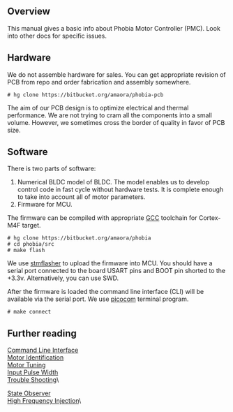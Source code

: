 ## Overview

This manual gives a basic info about Phobia Motor Controller (PMC). Look into
other docs for specific issues.

## Hardware

We do not assemble hardware for sales. You can get appropriate revision of PCB
from repo and order fabrication and assembly somewhere.

	# hg clone https://bitbucket.org/amaora/phobia-pcb

The aim of our PCB design is to optimize electrical and thermal performance.
We are not trying to cram all the components into a small volume. However, we
sometimes cross the border of quality in favor of PCB size.

## Software

There is two parts of software:

1. Numerical BLDC model of BLDC. The model enables us to develop control code
   in fast cycle without hardware tests. It is complete enough to take into
   account all of motor parameters.
2. Firmware for MCU.

The firmware can be compiled with appropriate [GCC](https://gcc.gnu.org/)
toolchain for Cortex-M4F target.

	# hg clone https://bitbucket.org/amaora/phobia
	# cd phobia/src
	# make flash

We use [stmflasher](https://bitbucket.org/amaora/stmflasher) to upload the
firmware into MCU. You should have a serial port connected to the board USART
pins and BOOT pin shorted to the +3.3v. Alternatively, you can use SWD.

After the firmware is loaded the command line interface (CLI) will be available
via the serial port. We use [picocom](https://github.com/npat-efault/picocom)
terminal program.

	# make connect

## Further reading

[Command Line Interface](CLI.md)\
[Motor Identification](MotorIdentification.md)\
[Motor Tuning](MotorTuning.md)\
[Input Pulse Width](InputPulseWidth.md)\
[Trouble Shooting](TroubleShooting.md)\

[State Observer](StateObserver.md)\
[High Frequency Injection](HFI.md)\

